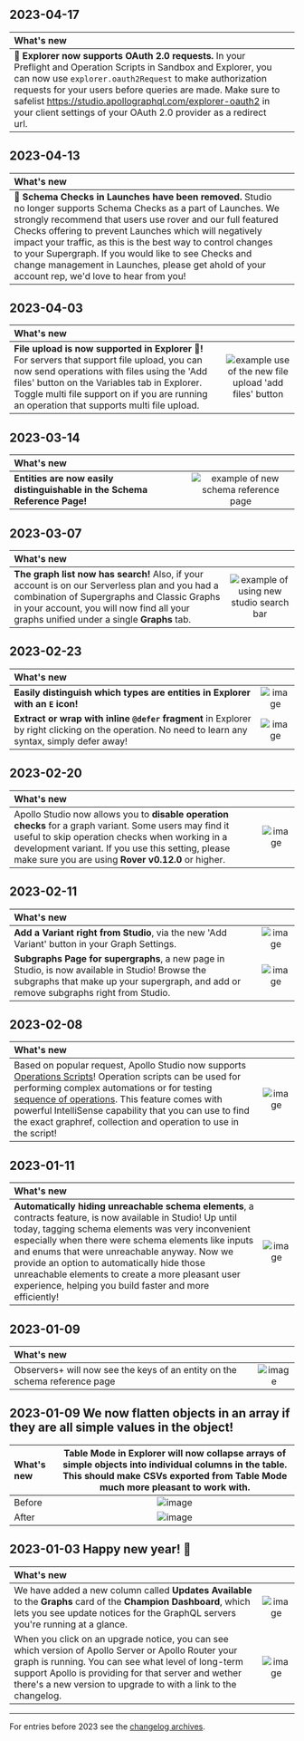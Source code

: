 [comment]: <> "NOTE! Ensure all images are added via the \[label\]\(link\) syntax!"

## 2023-04-17
| What's new | |
| :--- | :-: |
| **👤 Explorer now supports OAuth 2.0 requests.** In your Preflight and Operation Scripts in Sandbox and Explorer, you can now use `explorer.oauth2Request` to make authorization requests for your users before queries are made. Make sure to safelist https://studio.apollographql.com/explorer-oauth2 in your client settings of your OAuth 2.0 provider as a redirect url. | |

## 2023-04-13
| What's new | |
| :--- | :-: |
| **📓 Schema Checks in Launches have been removed.** Studio no longer supports Schema Checks as a part of Launches. We strongly recommend that users use rover and our full featured Checks offering to prevent Launches which will negatively impact your traffic, as this is the best way to control changes to your Supergraph. If you would like to see Checks and change management in Launches, please get ahold of your account rep, we'd love to hear from you! | |

## 2023-04-03
| What's new | |
| :--- | :-: |
| **File upload is now supported in Explorer 🎉!** For servers that support file upload, you can now send operations with files using the 'Add files' button on the Variables tab in Explorer. Toggle multi file support on if you are running an operation that supports multi file upload.| ![example use of the new file upload 'add files' button](https://user-images.githubusercontent.com/14367451/229630103-9070ac8e-174d-4168-a362-d59548d06802.png) |


## 2023-03-14
| What's new | |
| :--- | :-: |
| **Entities are now easily distinguishable in the Schema Reference Page!** | ![example of new schema reference page](https://user-images.githubusercontent.com/24704789/224794960-3854bc34-6777-4a51-a1a1-d56f64c517aa.png) |

## 2023-03-07
| What's new | |
| :--- | :-: |
| **The graph list now has search!** Also, if your account is on our Serverless plan and you had a combination of Supergraphs and Classic Graphs in your account, you will now find all your graphs unified under a single **Graphs** tab. | ![example of using new studio search bar](https://user-images.githubusercontent.com/5922187/223514626-fc6eba25-fdae-42ad-a927-928b5c75745a.gif) |

## 2023-02-23
| What's new | |
| :--------- | :-: |
| **Easily distinguish which types are entities in Explorer with an `E` icon!**| ![image](https://user-images.githubusercontent.com/86634858/221050891-627be4aa-6d4a-4087-8d0c-ec897a8627db.png)
| **Extract or wrap with inline `@defer` fragment** in Explorer by right clicking on the operation. No need to learn any syntax, simply defer away! | ![image](https://user-images.githubusercontent.com/86634858/218832989-b82c034e-dab9-4a44-b2a6-f4a6c9a8e278.png)

## 2023-02-20
| What's new | |
| :--------- | :-: |
| Apollo Studio now allows you to **disable operation checks** for a graph variant. Some users may find it useful to skip operation checks when working in a development variant. If you use this setting, please make sure you are using **Rover v0.12.0** or higher.    | ![image](https://user-images.githubusercontent.com/9286598/219827562-a5eb5d55-7260-4112-a361-3564a1d10844.png)

## 2023-02-11
| What's new | |
| :--------- | :-: |
| **Add a Variant right from Studio**, via the new 'Add Variant' button in your Graph Settings. | ![image](https://user-images.githubusercontent.com/14367451/218590889-d8aaa9d8-f11f-4c54-8b2d-18c880798e8a.png)
| **Subgraphs Page for supergraphs**, a new page in Studio, is now available in Studio! Browse the subgraphs that make up your supergraph, and add or remove subgraphs right from Studio. | ![image](https://user-images.githubusercontent.com/14367451/218590885-2fa01e5b-cce2-4440-a377-d18611847698.png)

## 2023-02-08
| What's new | |
| :--------- | :-: |
| Based on popular request, Apollo Studio now supports [Operations Scripts](https://www.apollographql.com/docs/graphos/explorer/connecting-authenticating/#operation-scripts)! Operation scripts can be used for performing complex automations or for testing [sequence of operations](https://www.apollographql.com/docs/graphos/explorer/connecting-authenticating#chaining-operations). This feature comes with powerful IntelliSense capability that you can use to find the exact graphref, collection and operation to use in the script! |![image](https://user-images.githubusercontent.com/86634858/218589899-e97f7eb2-2fb9-450c-9b2a-48fa1d5073f0.png)


## 2023-01-11
| What's new | |
| :--------- | :-: |
| **Automatically hiding unreachable schema elements**, a contracts feature, is now available in Studio! Up until today, tagging schema elements was very inconvenient especially when there were schema elements like inputs and enums that were unreachable anyway. Now we provide an option to automatically hide those unreachable elements to create a more pleasant user experience, helping you build faster and more efficiently!   | ![image](https://user-images.githubusercontent.com/10705986/213568890-6b0543e1-6c88-45de-b480-52bf82c7ff5a.png)

## 2023-01-09
| What's new | |
| :--------- | :-: |
| Observers+ will now see the keys of an entity on the schema reference page   | ![image](https://user-images.githubusercontent.com/3953093/211340734-9c979f70-75e0-4bcd-8dc8-289b406c2e4c.png)

## 2023-01-09 We now flatten objects in an array if they are all simple values in the object!
| What's new | **Table Mode** in Explorer will now collapse arrays of simple objects into individual columns in the table. This should make CSVs exported from Table Mode much more pleasant to work with. | 
| :--------- | :-: |
| Before | ![image](https://user-images.githubusercontent.com/3953093/209742555-a01f5e1d-f3a7-4f91-aa13-d6dc1c67887f.png) |
| After | ![image](https://user-images.githubusercontent.com/3953093/209742580-99d73a06-e941-4127-b8f9-07af457269c1.png)

## 2023-01-03 Happy new year! 🥳
| What's new | |
| :--------- | :-: |
| We have added a new column called **Updates Available** to the **Graphs** card of the **Champion Dashboard**, which lets you see update notices for the GraphQL servers you're running at a glance.  | ![image](https://user-images.githubusercontent.com/5922187/210436128-ddc665c1-2ba3-4383-9ab6-21310bd04a46.png) |
| When you click on an upgrade notice, you can see which version of Apollo Server or Apollo Router your graph is running. You can see what level of long-term support Apollo is providing for that server and wether there's a new version to upgrade to with a link to the changelog. | ![image](https://user-images.githubusercontent.com/5922187/210436038-4399cd5b-19fd-42ed-b644-40f03bc64dd2.png)

---
For entries before 2023 see the [changelog archives](https://github.com/apollographql/apollo-studio-community/tree/main/changelog-archives).
